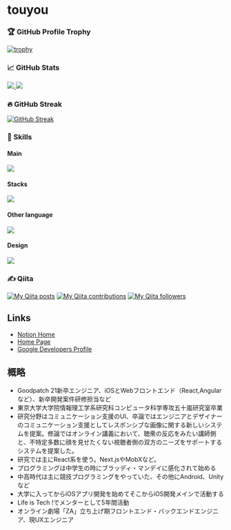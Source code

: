 # touyou

### 🏆 GitHub Profile Trophy
[![trophy](https://github-profile-trophy.vercel.app/?username=touyou)](https://github.com/ryo-ma/github-profile-trophy)

### 📈 GitHub Stats
<div>
  <a href="https://github.com/anuraghazra/github-readme-stats">
    <img src="https://github-readme-stats.vercel.app/api?username=touyou&count_private=true&show_icons=true" />
  </a>
  <a href="https://github.com/anuraghazra/github-readme-stats">
    <img src="https://github-readme-stats.vercel.app/api/top-langs/?username=touyou&layout=compact&hide=c,vhdl" />
  </a>
</div>

### 🔥 GitHub Streak
[![GitHub Streak](https://streak-stats.demolab.com?user=touyou&hide_border=true&card_width=600)](https://git.io/streak-stats)

### 💎 Skills

#### Main
<p>
  <a href="https://skillicons.dev">
    <img src="https://skillicons.dev/icons?i=swift,apple,dart,flutter,ts,js,nextjs,tailwind,vscode,figma" />
  </a>
</p>

#### Stacks
<p>
  <a href="https://skillicons.dev">
    <img src="https://skillicons.dev/icons?i=firebase,supabase,github,graphql,angular,androidstudio,p5js,aws,vercel" />
  </a>
</p>

#### Other language
<p>
  <a href="https://skillicons.dev">
    <img src="https://skillicons.dev/icons?i=md,py,cpp,kotlin,css,html,ocaml,latex" />
  </a>
</p>

#### Design
<p>
  <a href="https://skillicons.dev">
    <img src="https://skillicons.dev/icons?i=ai,ps,pr,ae" />
  </a>
</p>

### ✍️ Qiita
[![My Qiita posts](https://qiita-badge.apiapi.app/s/touyoubuntu/posts.svg)](http://qiita.com/touyoubuntu)
[![My Qiita contributions](https://qiita-badge.apiapi.app/s/touyoubuntu/contributions.svg)](http://qiita.com/touyoubuntu)
[![My Qiita followers](https://qiita-badge.apiapi.app/s/touyoubuntu/followers.svg)](http://qiita.com/touyoubuntu)

## Links

- [Notion Home](https://www.notion.so/touyou/touyou-20b6bdde8767409882d3d782396361c1)
- [Home Page](https://touyou.dev)
- [Google Developers Profile](https://g.dev/touyou)

## 概略

- Goodpatch 21新卒エンジニア、iOSとWebフロントエンド（React,Angularなど）、新卒開発案件研修担当など
- 東京大学大学院情報理工学系研究科コンピュータ科学専攻五十嵐研究室卒業
- 研究分野はコミュニケーション支援のUI、卒論ではエンジニアとデザイナーのコミュニケーション支援としてレスポンシブな画像に関する新しいシステムを提案。修論ではオンライン講義において、聴衆の反応をみたい講師側と、不特定多数に顔を見せたくない視聴者側の双方のニーズをサポートするシステムを提案した。
- 研究では主にReact系を使う。Next.jsやMobXなど。
- プログラミングは中学生の時にブラッディ・マンデイに感化されて始める
- 中高時代は主に競技プログラミングをやっていた、その他にAndroid、Unityなど
- 大学に入ってからiOSアプリ開発を始めてそこからiOS開発メインで活動する
- Life is Tech !でメンターとして5年間活動
- オンライン劇場「ZA」立ち上げ期フロントエンド・バックエンドエンジニア、現UXエンジニア

